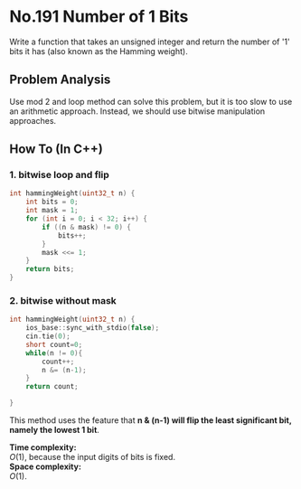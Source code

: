 No.191 Number of 1 Bits
=========
Write a function that takes an unsigned integer and return the number of '1' bits it has (also known as the Hamming weight).  

## Problem Analysis  

Use mod 2 and loop method can solve this problem, but it is too slow to use an arithmetic approach. Instead, we should use bitwise manipulation approaches.  

## How To (In C++)
### 1. bitwise loop and flip
```C++
int hammingWeight(uint32_t n) {
    int bits = 0;
    int mask = 1;
    for (int i = 0; i < 32; i++) {
        if ((n & mask) != 0) {
            bits++;
        }
        mask <<= 1;
    }
    return bits;
}
```
### 2. bitwise without mask
```C++
int hammingWeight(uint32_t n) {
    ios_base::sync_with_stdio(false);
    cin.tie(0);
    short count=0;
    while(n != 0){
        count++;
        n &= (n-1);
    }
    return count;

}
```
This method uses the feature that **n & (n-1) will flip the least significant bit, namely the lowest 1 bit**.  
  
**Time complexity:**  
$O(1)$, because the input digits of bits is fixed.  
**Space complexity:**  
$O(1)$.


